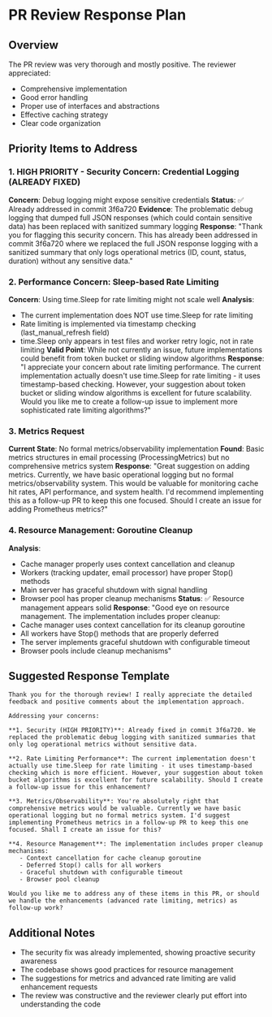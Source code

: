 # PR Review Response Plan

## Overview
The PR review was very thorough and mostly positive. The reviewer appreciated:
- Comprehensive implementation
- Good error handling
- Proper use of interfaces and abstractions
- Effective caching strategy
- Clear code organization

## Priority Items to Address

### 1. HIGH PRIORITY - Security Concern: Credential Logging (ALREADY FIXED)
**Concern**: Debug logging might expose sensitive credentials
**Status**: ✅ Already addressed in commit 3f6a720
**Evidence**: The problematic debug logging that dumped full JSON responses (which could contain sensitive data) has been replaced with sanitized summary logging
**Response**: "Thank you for flagging this security concern. This has already been addressed in commit 3f6a720 where we replaced the full JSON response logging with a sanitized summary that only logs operational metrics (ID, count, status, duration) without any sensitive data."

### 2. Performance Concern: Sleep-based Rate Limiting
**Concern**: Using time.Sleep for rate limiting might not scale well
**Analysis**: 
- The current implementation does NOT use time.Sleep for rate limiting
- Rate limiting is implemented via timestamp checking (last_manual_refresh field)
- time.Sleep only appears in test files and worker retry logic, not in rate limiting
**Valid Point**: While not currently an issue, future implementations could benefit from token bucket or sliding window algorithms
**Response**: "I appreciate your concern about rate limiting performance. The current implementation actually doesn't use time.Sleep for rate limiting - it uses timestamp-based checking. However, your suggestion about token bucket or sliding window algorithms is excellent for future scalability. Would you like me to create a follow-up issue to implement more sophisticated rate limiting algorithms?"

### 3. Metrics Request
**Current State**: No formal metrics/observability implementation
**Found**: Basic metrics structures in email processing (ProcessingMetrics) but no comprehensive metrics system
**Response**: "Great suggestion on adding metrics. Currently, we have basic operational logging but no formal metrics/observability system. This would be valuable for monitoring cache hit rates, API performance, and system health. I'd recommend implementing this as a follow-up PR to keep this one focused. Should I create an issue for adding Prometheus metrics?"

### 4. Resource Management: Goroutine Cleanup
**Analysis**: 
- Cache manager properly uses context cancellation and cleanup
- Workers (tracking updater, email processor) have proper Stop() methods
- Main server has graceful shutdown with signal handling
- Browser pool has proper cleanup mechanisms
**Status**: ✅ Resource management appears solid
**Response**: "Good eye on resource management. The implementation includes proper cleanup:
- Cache manager uses context cancellation for its cleanup goroutine
- All workers have Stop() methods that are properly deferred
- The server implements graceful shutdown with configurable timeout
- Browser pools include cleanup mechanisms"

## Suggested Response Template

```
Thank you for the thorough review! I really appreciate the detailed feedback and positive comments about the implementation approach.

Addressing your concerns:

**1. Security (HIGH PRIORITY)**: Already fixed in commit 3f6a720. We replaced the problematic debug logging with sanitized summaries that only log operational metrics without sensitive data.

**2. Rate Limiting Performance**: The current implementation doesn't actually use time.Sleep for rate limiting - it uses timestamp-based checking which is more efficient. However, your suggestion about token bucket algorithms is excellent for future scalability. Should I create a follow-up issue for this enhancement?

**3. Metrics/Observability**: You're absolutely right that comprehensive metrics would be valuable. Currently we have basic operational logging but no formal metrics system. I'd suggest implementing Prometheus metrics in a follow-up PR to keep this one focused. Shall I create an issue for this?

**4. Resource Management**: The implementation includes proper cleanup mechanisms:
   - Context cancellation for cache cleanup goroutine
   - Deferred Stop() calls for all workers
   - Graceful shutdown with configurable timeout
   - Browser pool cleanup

Would you like me to address any of these items in this PR, or should we handle the enhancements (advanced rate limiting, metrics) as follow-up work?
```

## Additional Notes
- The security fix was already implemented, showing proactive security awareness
- The codebase shows good practices for resource management
- The suggestions for metrics and advanced rate limiting are valid enhancement requests
- The review was constructive and the reviewer clearly put effort into understanding the code